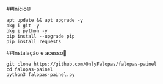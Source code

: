 
##Início🌐
```shell script
apt update && apt upgrade -y
pkg i git -y
pkg i python -y
pip install --upgrade pip
pip install requests
```

##Instalação e acesso📲
```shell script
git clone https://github.com/OnlyFalopas/falopas-painel
cd falopas-painel
python3 falopas-painel.py
```
